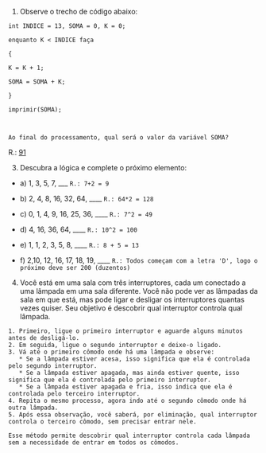 
1) Observe o trecho de código abaixo:


```
int INDICE = 13, SOMA = 0, K = 0;

enquanto K < INDICE faça

{

K = K + 1;

SOMA = SOMA + K;

}

imprimir(SOMA);



Ao final do processamento, qual será o valor da variável SOMA?
```
R.: [91](1_questao.py)


3) Descubra a lógica e complete o próximo elemento:

- a) 1, 3, 5, 7, ___
    ```R.: 7+2 = 9```

- b) 2, 4, 8, 16, 32, 64, ____
    ```R.: 64*2 = 128```

- c) 0, 1, 4, 9, 16, 25, 36, ____
    ```R.: 7^2 = 49```

- d) 4, 16, 36, 64, ____
    ```R.: 10^2 = 100```

- e) 1, 1, 2, 3, 5, 8, ____
    ```R.: 8 + 5 = 13```

- f) 2,10, 12, 16, 17, 18, 19, ____
    ```R.: Todos começam com a letra 'D', logo o próximo deve ser 200 (duzentos)```

4) Você está em uma sala com três interruptores, cada um conectado a uma lâmpada em uma sala diferente. Você não pode ver as lâmpadas da sala em que está, mas pode ligar e desligar os interruptores quantas vezes quiser. Seu objetivo é descobrir qual interruptor controla qual lâmpada.

```
1. Primeiro, ligue o primeiro interruptor e aguarde alguns minutos antes de desligá-lo.
2. Em seguida, ligue o segundo interruptor e deixe-o ligado.
3. Vá até o primeiro cômodo onde há uma lâmpada e observe:
   * Se a lâmpada estiver acesa, isso significa que ela é controlada pelo segundo interruptor.
   * Se a lâmpada estiver apagada, mas ainda estiver quente, isso significa que ela é controlada pelo primeiro interruptor.
   * Se a lâmpada estiver apagada e fria, isso indica que ela é controlada pelo terceiro interruptor.
4. Repita o mesmo processo, agora indo até o segundo cômodo onde há outra lâmpada.
5. Após essa observação, você saberá, por eliminação, qual interruptor controla o terceiro cômodo, sem precisar entrar nele.

Esse método permite descobrir qual interruptor controla cada lâmpada sem a necessidade de entrar em todos os cômodos.
```